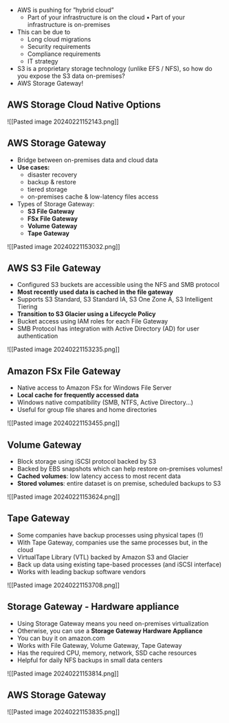
- AWS is pushing for ”hybrid cloud”
	- Part of your infrastructure is on the cloud • Part of your infrastructure is on-premises
- This can be due to
	- Long cloud migrations
	- Security requirements
	- Compliance requirements
	- IT strategy
- S3 is a proprietary storage technology (unlike EFS / NFS), so how do you expose the S3 data on-premises?
- AWS Storage Gateway!
## AWS Storage Cloud Native Options

![[Pasted image 20240221152143.png]]

## AWS Storage Gateway

- Bridge between on-premises data and cloud data
- **Use cases:**
	- disaster recovery
	- backup & restore
	- tiered storage
	- on-premises cache & low-latency files access
- Types of Storage Gateway:
	- **S3 File Gateway**
	- **FSx File Gateway**
	- **Volume Gateway**
	- **Tape Gateway**

![[Pasted image 20240221153032.png]]

## AWS S3 File Gateway

- Configured S3 buckets are accessible using the NFS and SMB protocol
- **Most recently used data is cached in the file gateway**
- Supports S3 Standard, S3 Standard IA, S3 One Zone A, S3 Intelligent Tiering
- **Transition to S3 Glacier using a Lifecycle Policy**
- Bucket access using IAM roles for each File Gateway
- SMB Protocol has integration with Active Directory (AD) for user authentication

![[Pasted image 20240221153235.png]]

## Amazon FSx File Gateway

- Native access to Amazon FSx for Windows File Server
- **Local cache for frequently accessed data**
- Windows native compatibility (SMB, NTFS, Active Directory...)
- Useful for group file shares and home directories

![[Pasted image 20240221153455.png]]

## Volume Gateway

- Block storage using iSCSI protocol backed by S3
- Backed by EBS snapshots which can help restore on-premises volumes!
- **Cached volumes**: low latency access to most recent data
- **Stored volumes**: entire dataset is on premise, scheduled backups to S3

![[Pasted image 20240221153624.png]]

## Tape Gateway

- Some companies have backup processes using physical tapes (!)
- With Tape Gateway, companies use the same processes but, in the cloud
- VirtualTape Library (VTL) backed by Amazon S3 and Glacier
- Back up data using existing tape-based processes (and iSCSI interface)
- Works with leading backup software vendors

![[Pasted image 20240221153708.png]]

## Storage Gateway - Hardware appliance

- Using Storage Gateway means you need on-premises virtualization 
- Otherwise, you can use a **Storage Gateway Hardware Appliance**
- You can buy it on amazon.com
- Works with File Gateway, Volume Gateway, Tape Gateway
- Has the required CPU, memory, network, SSD cache resources
- Helpful for daily NFS backups in small data centers

![[Pasted image 20240221153814.png]]

## AWS Storage Gateway

![[Pasted image 20240221153835.png]]